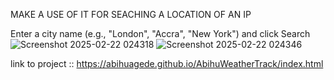 MAKE A USE OF IT FOR SEACHING A LOCATION OF AN IP 

Enter a city name (e.g., "London", "Accra", "New York") and click Search
![Screenshot 2025-02-22 024318](https://github.com/user-attachments/assets/11d75843-9a8a-43a8-8a31-693f9f9dacd9)
![Screenshot 2025-02-22 024346](https://github.com/user-attachments/assets/1219681b-8bfa-440b-94d8-2442a20248c0)

link to project :: https://abihuagede.github.io/AbihuWeatherTrack/index.html
